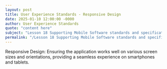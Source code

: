```yaml
---
layout: post
title: User Experience Standards - Responsive Design
date: 2025-01-10 12:00:00 -0000
author: User Experience Standards
quote: "content here"
subject: "Lesson 18 Supporting Mobile Software standards and specifications"
permalink: "/Lesson 18 Supporting Mobile Software standards and specifications/User Experience Standards/User Experience Standards - Responsive Design"
---
```


Responsive Design: Ensuring the application works well on various screen sizes and orientations, providing a seamless experience on smartphones and tablets.
